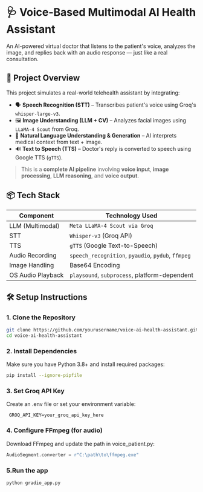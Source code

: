# 🩺 Voice-Based Multimodal AI Health Assistant

An AI-powered virtual doctor that listens to the patient's voice, analyzes the image, and replies back with an audio response — just like a real consultation.


## 🧠 Project Overview

This project simulates a real-world telehealth assistant by integrating:

- 🗣️ **Speech Recognition (STT)** – Transcribes patient's voice using Groq's `whisper-large-v3`.
- 🖼️ **Image Understanding (LLM + CV)** – Analyzes facial images using `LLaMA-4 Scout` from Groq.
- 🧾 **Natural Language Understanding & Generation** – AI interprets medical context from text + image.
- 🔊 **Text to Speech (TTS)** – Doctor's reply is converted to speech using Google TTS (`gTTS`).

> This is a **complete AI pipeline** involving **voice input**, **image processing**, **LLM reasoning**, and **voice output**.


## 📦 Tech Stack

| Component | Technology Used |
|----------|-----------------|
| LLM (Multimodal) | `Meta LLaMA-4 Scout via Groq` |
| STT | `Whisper-v3` (Groq API) |
| TTS | `gTTS` (Google Text-to-Speech) |
| Audio Recording | `speech_recognition`, `pyaudio`, `pydub`, `ffmpeg` |
| Image Handling | Base64 Encoding |
| OS Audio Playback | `playsound`, `subprocess`, platform-dependent |


## 🛠️ Setup Instructions

### 1. Clone the Repository
```bash
git clone https://github.com/yourusername/voice-ai-health-assistant.git
cd voice-ai-health-assistant
```
### 2. Install Dependencies
Make sure you have Python 3.8+ and install required packages:

```bash
pip install --ignore-pipfile
```
### 3. Set Groq API Key
Create an .env file or set your environment variable:
```.env
 GROQ_API_KEY=your_groq_api_key_here
```
### 4. Configure FFmpeg (for audio)
Download FFmpeg and update the path in voice_patient.py:
```voice_patient.py
AudioSegment.converter = r"C:\path\to\ffmpeg.exe"
```
### 5.Run the app
```bash
python gradio_app.py
```
